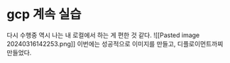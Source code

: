 # gcp 계속 실습
다시 수행중
역시 나는 내 로컬에서 하는 게 편한 것 같다.
![[Pasted image 20240316142253.png]]
이번에는 성공적으로 이미지를 만들고, 디플로이먼트까찌 만들었다.